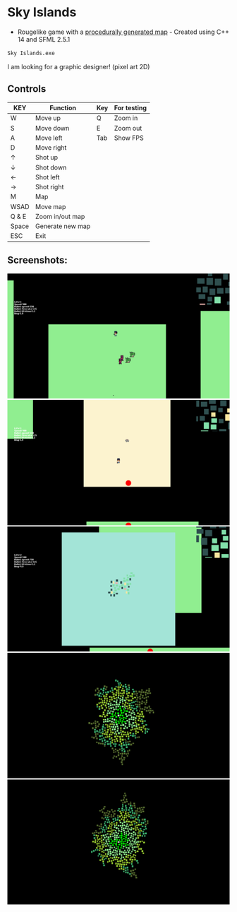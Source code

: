 # Sky Islands

- Rougelike game with a [procedurally generated map][generator] - Created using C++ 14 and SFML 2.5.1
```sh
Sky Islands.exe
```
I am looking for a graphic designer! (pixel art 2D)

## Controls
| KEY | Function | Key | For testing |
| ------ | ------ | ------ | ------ |
| W | Move up | Q | Zoom in |
| S | Move down | E | Zoom out |
| A | Move left | Tab | Show FPS |
| D | Move right |
| ↑ | Shot up |
| ↓ | Shot down |
| ← | Shot left |
| → | Shot right |
| M | Map |
| WSAD | Move map |
| Q & E | Zoom in/out map |
| Space | Generate new map |
| ESC | Exit |

## Screenshots:

![Photo](https://github.com/Clwmm/SkyIslandsGame/blob/main/Sky%20Islands%20Beta%201.5/res/graphics/1.png)
![Photo](https://github.com/Clwmm/SkyIslandsGame/blob/main/Sky%20Islands%20Beta%201.5/res/graphics/2.png)
![Photo](https://github.com/Clwmm/SkyIslandsGame/blob/main/Sky%20Islands%20Beta%201.5/res/graphics/3.png)
![Photo](https://github.com/Clwmm/SkyIslandsGame/blob/main/Sky%20Islands%20Beta%201.5/res/graphics/4.png)
![Photo](https://github.com/Clwmm/SkyIslandsGame/blob/main/Sky%20Islands%20Beta%201.5/res/graphics/5.png)

[generator]: https://github.com/Clwmm/ProceduralMapGenerator
